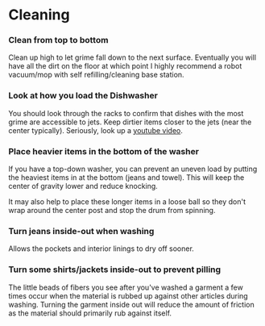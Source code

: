# Cleaning

### Clean from top to bottom
Clean up high to let grime fall down to the next surface. 
Eventually you will have all the dirt on the floor at which point I highly recommend a robot vacuum/mop with self refilling/cleaning base station.

### Look at how you load the Dishwasher
You should look through the racks to confirm that dishes with the most grime are accessible to jets.
Keep dirtier items closer to the jets (near the center typically).
Seriously, look up a [youtube video](https://youtu.be/jHP942Livy0?si=IuwhrM9RhbpwHqQq).

### Place heavier items in the bottom of the washer
If you have a top-down washer, you can prevent an uneven load by putting the heaviest items in at the bottom (jeans and towel). This will keep the center of gravity lower and reduce knocking.

It may also help to place these longer items in a loose ball so they don't wrap around the center post and stop the drum from spinning.

### Turn jeans inside-out when washing
Allows the pockets and interior linings to dry off sooner.

### Turn some shirts/jackets inside-out to prevent pilling
The little beads of fibers you see after you've washed a garment a few times occur when the material is rubbed up against other articles during washing. Turning the garment inside out will reduce the amount of friction as the material should primarily rub against itself.

